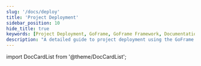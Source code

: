 ```yaml
---
slug: '/docs/deploy'
title: 'Project Deployment'
sidebar_position: 10
hide_title: true
keywords: [Project Deployment, GoFrame, GoFrame Framework, Documentation, Guide, How to Deploy, Deployment Steps, Development Framework, Server Configuration, Application Launch]
description: "A detailed guide to project deployment using the GoFrame framework, including complete steps from preparing the server environment to launching the application, helping developers smoothly complete the deployment process."
---
```


import DocCardList from '@theme/DocCardList';

<DocCardList />
